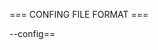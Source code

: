 === CONFING FILE FORMAT ===

--config==

<link runtime="5000">
	<plugin path="">
		<config/>
	</plugin>
</link>

